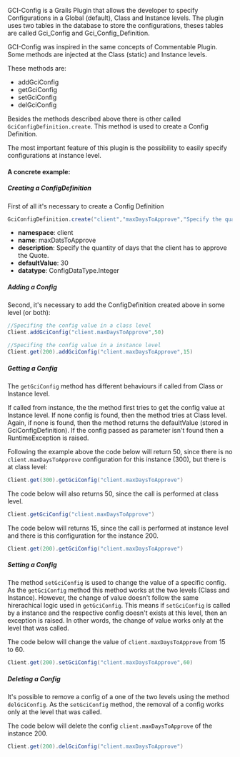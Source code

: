 GCI-Config is a Grails Plugin that allows the developer to specify Configurations in a Global (default), Class and Instance levels.
The plugin uses two tables in the database to store the configurations, theses tables are called Gci_Config and Gci_Config_Definition.

GCI-Config was inspired in the same concepts of Commentable Plugin. Some methods are injected at the Class (static) and Instance levels.

These methods are:

* addGciConfig
* getGciConfig
* setGciConfig
* delGciConfig

Besides the methods described above there is other called `GciConfigDefinition.create`. This method is used to create a Config Definition.

The most important feature of this plugin is the possibility to easily specify configurations at instance level.

#### A concrete example:

##### Creating a ConfigDefinition

First of all it's necessary to create a Config Definition

```groovy
GciConfigDefinition.create("client","maxDaysToApprove","Specify the quantity of days that the client has to approve the Quote.",30,ConfigDataType.Integer)
```
* **namespace**: client
* **name**: maxDatsToApprove
* **description**: Specify the quantity of days that the client has to approve the Quote.
* **defaultValue**: 30
* **datatype**: ConfigDataType.Integer

##### Adding a Config

Second, it's necessary to add the ConfigDefinition created above in some level (or both):

```groovy
//Specifing the config value in a class level
Client.addGciConfig("client.maxDaysToApprove",50)

//Specifing the config value in a instance level
Client.get(200).addGciConfig("client.maxDaysToApprove",15)
```

##### Getting a Config

The `getGciConfig` method has different behaviours if called from Class or Instance level.

If called from instance, the the method first tries to get the config value at Instance level. If none config is found, then the method tries at Class level. Again, if none is found, then the method returns the defaultValue (stored in GciConfigDefinition). If the config passed as parameter isn't found then a RuntimeException is raised.

Following the example above the code below will return 50, since there is no `client.maxDaysToApprove` configuration for this instance (300), but there is at class level:

```groovy
Client.get(300).getGciConfig("client.maxDaysToApprove")
```

The code below will also returns 50, since the call is performed at class level.

```groovy
Client.getGciConfig("client.maxDaysToApprove")
```

The code below will returns 15, since the call is performed at instance level and there is this configuration for the instance 200.

```groovy
Client.get(200).getGciConfig("client.maxDaysToApprove")
```

##### Setting a Config

The method `setGciConfig` is used to change the value of a specific config. As the `getGciConfig` method this method works at the two levels (Class and Instance). However, the change of value doesn't follow the same hirerachical logic used in `getGciConfig`. This means if `setGciConfig` is called by a instance and the respective config doesn't exists at this level, then an exception is raised. In other words, the change of value works only at the level that was called.

The code below will change the value of `client.maxDaysToApprove` from 15 to 60.

```groovy
Client.get(200).setGciConfig("client.maxDaysToApprove",60)
```

##### Deleting a Config

It's possible to remove a config of a one of the two levels using the method `delGciConfig`. As the `setGciConfig` method, the removal of a config works only at the level that was called.

The code below will delete the config `client.maxDaysToApprove` of the instance 200.

```groovy
Client.get(200).delGciConfig("client.maxDaysToApprove")
```


